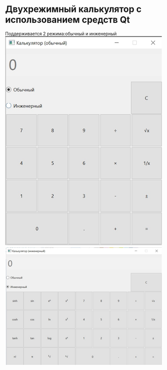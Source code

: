 # Двухрежимный калькулятор с использованием средств Qt

Поддерживается 2 режима:обычный и инженерный
![screenshot1.jpg](screenshot/screenshot1.jpg)
![screenshot2.jpg](screenshot/screenshot2.jpg)
